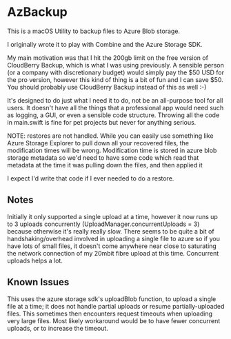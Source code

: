 # AzBackup
This is a macOS Utility to backup files to Azure Blob storage.

I originally wrote it to play with Combine and the Azure Storage SDK.

My main motivation was that I hit the 200gb limit on the free version of CloudBerry Backup, which is what I was using previously. A sensible person (or a company with discretionary budget) would simply pay the $50 USD for the pro version, however this kind of thing is a bit of fun and I can save $50. You should probably use CloudBerry Backup instead of this as well :-)

It's designed to do just what I need it to do, not be an all-purpose tool for all users.
It doesn't have all the things that a professional app would need such as logging, a GUI, or even a sensible code structure. Throwing all the code in main.swift is fine for pet projects but never for anything serious.

NOTE: restores are not handled. While you can easily use something like Azure Storage Explorer to pull down all your recovered files, the modification times will be wrong.
Modification time is stored in azure blob storage metadata so we'd need to have some code which read that metadata at the time it was pulling down the files, and then applied it

I expect I'd write that code if I ever needed to do a restore.

## Notes
Initially it only supported a single upload at a time, however it now runs up to 3 uploads concurrently (UploadManager.concurrentUploads = 3) because otherwise it's really really slow. 
There seems to be quite a bit of handshaking/overhead involved in uploading a single file to azure so if you have lots of small files, it doesn't come anywhere near close to saturating
the network connection of my 20mbit fibre upload at this time. Concurrent uploads helps a lot.

## Known Issues
This uses the azure storage sdk's uploadBlob function, to upload a single file at a time; it does not handle partial uploads or resume partially-uploaded files.
This sometimes then encounters request timeouts when uploading very large files.
Most likely workaround would be to have fewer concurrent uploads, or to increase the timeout.
